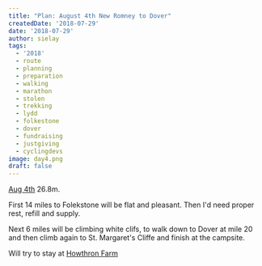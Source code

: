```yaml
---
title: "Plan: August 4th New Romney to Dover"
createdDate: '2018-07-29'
date: '2018-07-29'
author: sielay
tags:
  - '2018'
  - route
  - planning
  - preparation
  - walking
  - marathon
  - stolen
  - trekking
  - lydd
  - folkestone
  - dover
  - fundraising
  - justgiving
  - cyclingdevs
image: day4.png
draft: false
---
```


[Aug 4th](https://www.strava.com/routes/14502542) 26.8m.

First 14 miles to Folekstone will be flat and pleasant. Then I'd need proper
rest, refill and supply.

Next 6 miles will be climbing white clifs, to walk down to Dover at mile 20
and then climb again to St. Margaret's Cliffe and finish at the campsite.

Will try to stay at [Howthron Farm](https://www.campsites.co.uk/search/campsites-in-kent/dover/hawthorn-farm)